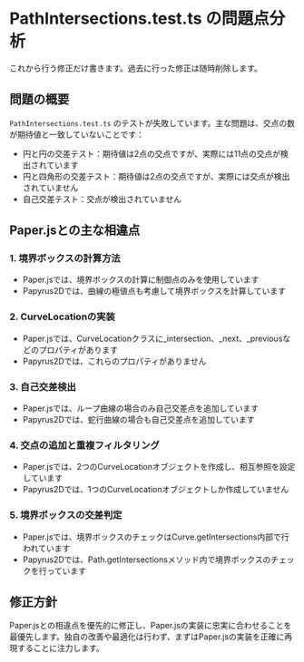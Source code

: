 # PathIntersections.test.ts の問題点分析

これから行う修正だけ書きます。過去に行った修正は随時削除します。

## 問題の概要

`PathIntersections.test.ts` のテストが失敗しています。主な問題は、交点の数が期待値と一致していないことです：

- 円と円の交差テスト：期待値は2点の交点ですが、実際には11点の交点が検出されています
- 円と四角形の交差テスト：期待値は2点の交点ですが、実際には交点が検出されていません
- 自己交差テスト：交点が検出されていません

## Paper.jsとの主な相違点

### 1. 境界ボックスの計算方法

- Paper.jsでは、境界ボックスの計算に制御点のみを使用しています
- Papyrus2Dでは、曲線の極値点も考慮して境界ボックスを計算しています

### 2. CurveLocationの実装

- Paper.jsでは、CurveLocationクラスに_intersection、_next、_previousなどのプロパティがあります
- Papyrus2Dでは、これらのプロパティがありません

### 3. 自己交差検出

- Paper.jsでは、ループ曲線の場合のみ自己交差点を追加しています
- Papyrus2Dでは、蛇行曲線の場合も自己交差点を追加しています

### 4. 交点の追加と重複フィルタリング

- Paper.jsでは、2つのCurveLocationオブジェクトを作成し、相互参照を設定しています
- Papyrus2Dでは、1つのCurveLocationオブジェクトしか作成していません

### 5. 境界ボックスの交差判定

- Paper.jsでは、境界ボックスのチェックはCurve.getIntersections内部で行われています
- Papyrus2Dでは、Path.getIntersectionsメソッド内で境界ボックスのチェックを行っています

## 修正方針

Paper.jsとの相違点を優先的に修正し、Paper.jsの実装に忠実に合わせることを最優先します。独自の改善や最適化は行わず、まずはPaper.jsの実装を正確に再現することに注力します。